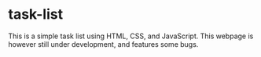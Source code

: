 # task-list
This is a simple task list using HTML, CSS, and JavaScript. This webpage is however still under development, and features some bugs.

